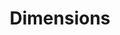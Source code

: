 ---
bigquery: https://console.cloud.google.com/bigquery?p=covid-19-dimensions-ai&page=table&d=data&t=publications
contributors: Digital Science, https://www.digital-science.com/
cost: Free for personal, non-commercial use.
description: Dimensions contains more than 100 million publications, ranging from
  articles published in scholarly journals, books and book chapters, to preprints
  and conference proceedings. All publications are contextualized with linked data
  sets, funding, publications, patents, clinical trials, and policy documents. You
  can also view associated categories, funders, institutions, and researcher profiles.
documentation: https://docs.dimensions.ai/bigquery/index.html
last_edit: 04/06/2022, 15:47:12
location: https://www.dimensions.ai/products/free/
maintained_by: Digital Science, https://www.digital-science.com/
schema_fields:
- abstract
- category_uoa
- phase
- foa_number
- source_id
- editors
- wikipedia_url
- end_year
- category_sdg
- external_ids
- start_date
- interventions
- expiration_date
- funding_usd
- current_assignee_orgs
- researcher_ids
- filing_year
- funding_gbp
- acronyms
- labels
- journal_lists
- resulting_publication_doi
- relationships
- parent_id
- original_title
- category_hrcs_rac
- funder_org
- aliases
- types
- date_normal
- date_imported_gbq
- granted_date
- concepts
- category_icrp_ct
- journal
- arxiv_id
- reference_ids
- legal_status
- type
- funding_currency
- publication_date
- category_hrcs_hc
- gender
- date_print
- book_series_title
- inventor_names
- original_assignee
- category_hra
- isbn
- research_org_country_names
- research_org_countries
- cpc
- start_year
- date
- associated_publication_id
- original_assignee_countries
- funding_cad
- address
- subtitles
- publisher
- original_abstract
- publication_ids
- status
- active_years
- altmetrics
- family_id
- end_date
- pages
- publication_year
- associated_publication_doi
- legal_events
- open_access_categories
- clinical_trial_ids
- category_for
- grant_number
- email_address
- id
- repository_id
- conditions
- repository_url
- funder_org_cities
- funder_org_countries
- assignee_countries
- citation_string
- funding_eur
- current_assignee_countries
- ipcr
- family_members_ids
- mesh_headings
- registry
- research_orgs
- citations
- research_org_city_names
- open_access_categories_v2
- date_inserted
- funder_countries
- kind
- language
- volume
- family_count
- conference
- date_modified
- categories
- pmid
- eisbn
- metrics
- associated_publication_arxiv_id
- proceedings_title
- funding_jpy
- embargo_date
- brief_title
- jurisdiction
- category_icrp_cso
- funding_details
- associated_grant_ids
- acknowledgements
- current_assignee
- license
- mesh_terms
- research_org_cities
- citations_count
- links
- filing_status
- date_online
- cited_by_ids
- funder_org_acronyms
- doi
- investigators
- category_bra
- expiration_year
- pmcid
- supporting_grant_ids
- organisation_details
- issue
- funder_orgs
- research_org_state_names
- acronym
- funder_org_state_codes
- book_title
- priority_date
- filing_date
- assignee_orgs
- description
- authors
- funding_chf
- funding_cny
- repository_name
- year
- funding_amount
- research_org_state_codes
- priority_year
- title
- funding_aud
- granted_year
- funding_nzd
- associated_publication_pmid
- patent_ids
- original_assignee_orgs
- application_number
- category_rcdc
- established
- linkout
- name
- created_date
- resulting_publication_ids
shortname: dimensions
tags:
- scholarly literature
- patents
- funding
- clinical trials
- academic profiles
terms_of_use: 'Use of both the Dimensions COVID-19 dataset and full Dimensions dataset
  are subject to the Dimensions Terms of use: https://www.dimensions.ai/policies-terms-legal '
title: Dimensions
uuid: dcff88bd-fe6b-4fdb-8159-809bf9d7bc1c
---